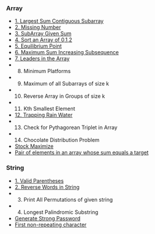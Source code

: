 ### Array
- [1. Largest Sum Contiguous Subarray](array/largest-sum-contiguous-subarray.md)
- [2. Missing Number](array/missing-number.md)
- [3. SubArray Given Sum](array/subarray-given-sum.md)
- [4. Sort an Array of 0,1,2](array/sort-012.md)
- [5. Equilibrium Point](array/equilibrium-point.md)
- [6. Maximum Sum Increasing Subsequence](array/maximum-sum-increasing-subsequence.md)
- [7. Leaders in the Array](array/leaders-in-the-array.md)
- 8. Minimum Platforms
- 9. Maximum of all Subarrays of size k
- 10. Reverse Array in Groups of size k
- 11. Kth Smallest Element
- [12. Trapping Rain Water](array/trapping-rain-water.md)
- 13. Check for Pythagorean Triplet in Array
- 14. Chocolate Distribution Problem
- [Stock Maximize](array/stock-maximize.md)
- [Pair of elements in an array whose sum equals a target](array/sum-equals-target.md)

### String
- [1. Valid Parentheses](string/valid-parentheses.md)
- [2. Reverse Words in String](string/reverse-words-in-string.md)
- 3. Print All Permutations of given string
- 4. Longest Palindromic Substring
- [Generate Strong Password](string/generate-password.md)
- [First non-repeating character](first)